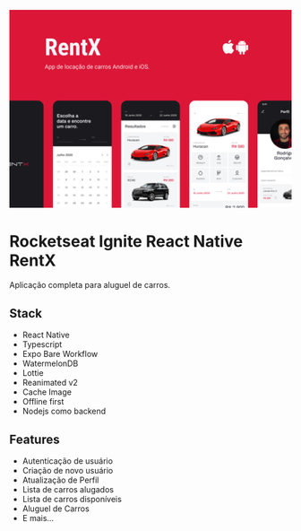 ![App Screenshot](.github/cover.png)

# Rocketseat Ignite React Native RentX

Aplicação completa para aluguel de carros.

## Stack

- React Native
- Typescript
- Expo Bare Workflow
- WatermelonDB
- Lottie
- Reanimated v2
- Cache Image
- Offline first
- Nodejs como backend

## Features

- Autenticação de usuário
- Criação de novo usuário
- Atualização de Perfil
- Lista de carros alugados
- Lista de carros disponíveis
- Aluguel de Carros
- E mais...
